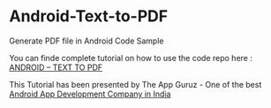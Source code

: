 Android-Text-to-PDF
===================

Generate PDF file in Android Code Sample


You can finde complete tutorial on how to use the code repo here : <a href="http://www.theappguruz.com/blog/android-text-pdf">ANDROID – TEXT TO PDF</a>

This Tutorial has been presented by The App Guruz - One of the best <a href="http://www.theappguruz.com/android-app-development/">Android App Development Company in India</a>
